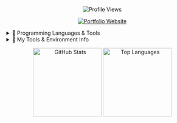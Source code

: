 <!-- 👁️‍🗨️ Profile Views -->
<p align="center">
  <img src="https://komarev.com/ghpvc/?username=majbaulhoque&label=👁️‍🗨️+Profile+Views&color=blueviolet&style=flat-square" alt="Profile Views" />
</p>

<!-- 🌐 Portfolio Website Badge -->
<p align="center">
  <a href="https://majba.netlify.app/" target="_blank">
    <img src="https://img.shields.io/badge/🌐 Portfolio Website-Visit-blueviolet?style=for-the-badge" alt="Portfolio Website" />
  </a>
</p>

<!-- 🚀 Tech Stack Section -->
<details>
<summary>🚀 Programming Languages & Tools</summary>
<p align="center">
  <a href="#"><img src="https://skillicons.dev/icons?i=html,css,js,react,nextjs,nodejs,express,mongodb,firebase,tailwind,docker,git,github,vscode,figma&theme=light" height="100" alt="Tech Stack Icons" /></a>
</p>
</details>

<!-- 🧠 Domain & Environment Info Table -->
<details>
<summary>🧠 My Tools & Environment Info</summary>

<table>
<tr><th align="left">Property</th><th>Data</th></tr>

<tr>
  <td><strong>Language</strong></td>
  <td><img alt="JavaScript Badge" src="https://img.shields.io/badge/-JavaScript-F7DF1E?style=flat&logo=javascript&logoColor=black" /></td>
</tr>

<tr>
  <td><strong>Domain Knowledge</strong></td>
  <td><img alt="Web Dev" src="https://img.shields.io/badge/-Web%20Development-blue?style=flat&logo=html5&logoColor=white" /></td>
</tr>

<tr>
  <td><strong>IDEs</strong></td>
  <td>
    <a href="https://code.visualstudio.com/"><img alt="VS Code" src="https://img.shields.io/badge/-VS%20Code-007ACC?logo=visual-studio-code&logoColor=white" /></a>
    <a href="https://github.com/"><img alt="GitHub" src="https://img.shields.io/badge/-GitHub-black?logo=github" /></a>
    <a href="https://figma.com/"><img alt="Figma" src="https://img.shields.io/badge/-Figma-F24E1E?logo=figma&logoColor=white" /></a>
  </td>
</tr>

<tr>
  <td><strong>CLIs</strong></td>
  <td>
    <a href="#"><img alt="Bash" src="https://img.shields.io/badge/-Bash-black?logo=gnu-bash" /></a>
    <a href="#"><img alt="PowerShell" src="https://img.shields.io/badge/-PowerShell-blue?logo=powershell" /></a>
  </td>
</tr>

<tr>
  <td><strong>Operating System</strong></td>
  <td>
    <a href="#"><img alt="Windows" src="https://img.shields.io/badge/-Windows-0078D6?logo=windows&logoColor=white" /></a>
    <a href="#"><img alt="Ubuntu" src="https://img.shields.io/badge/-Ubuntu-E95420?logo=ubuntu&logoColor=white" /></a>
  </td>
</tr>

<tr>
  <td><strong>Frameworks & Tools</strong></td>
  <td>
    <img alt="React" src="https://img.shields.io/badge/-React-blue?style=flat&logo=react&logoColor=white" />
    <img alt="Node.js" src="https://img.shields.io/badge/-Node.js-339933?style=flat&logo=node.js&logoColor=white" />
    <img alt="Firebase" src="https://img.shields.io/badge/-Firebase-yellow?logo=firebase" />
    <img alt="MongoDB" src="https://img.shields.io/badge/-MongoDB-green?logo=mongodb" />
    <img alt="Tailwind CSS" src="https://img.shields.io/badge/-Tailwind%20CSS-06B6D4?style=flat&logo=tailwindcss&logoColor=white" />
    <img alt="Docker" src="https://img.shields.io/badge/-Docker-blue?logo=docker" />
  </td>
</tr>

<tr>
  <td><strong>Socials</strong></td>
  <td>
    <a href="https://twitter.com/Majba24181683"><img alt="Twitter" src="https://img.shields.io/badge/-@Majba24181683-1DA1F2?style=flat&logo=Twitter&logoColor=white" /></a>
    <a href="https://www.linkedin.com/in/kazi-ziaur-rahman-majba-a089b71ba/"><img alt="LinkedIn" src="https://img.shields.io/badge/-Kazi Ziaur Rahman Majba-0077B5?style=flat&logo=LinkedIn&logoColor=white" /></a>
    <a href="https://www.facebook.com/maj.ba.963/"><img alt="Facebook" src="https://img.shields.io/badge/-maj.ba.963-1877F2?style=flat&logo=Facebook&logoColor=white" /></a>
    <a href="https://www.instagram.com/___majba___/"><img alt="Instagram" src="https://img.shields.io/badge/-___majba___-E4405F?style=flat&logo=Instagram&logoColor=white" /></a>
    <a href="mailto:majba9399@gmail.com"><img alt="Email" src="https://img.shields.io/badge/Email-majba9399@gmail.com-red?style=flat&logo=gmail&logoColor=white" /></a>
  </td>
</tr>
</table>
</details>

<!-- 📊 GitHub Stats -->
<p align="center">
  <img src="https://github-readme-stats.vercel.app/api?username=majbaulhoque&show_icons=true&theme=default" height="180" alt="GitHub Stats" />
  <img src="https://github-readme-stats.vercel.app/api/top-langs/?username=majbaulhoque&layout=compact&theme=default" height="180" alt="Top Languages" />
</p>

